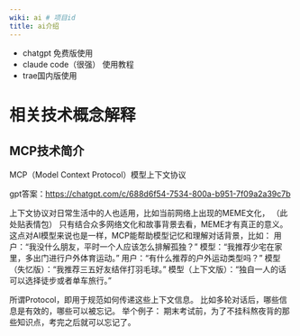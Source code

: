 ```yaml
---
wiki: ai # 项目id
title: ai介绍
---
```


- chatgpt 免费版使用
- claude code（很强） 使用教程
- trae国内版使用

# 相关技术概念解释

## MCP技术简介

MCP（Model Context Protocol）模型上下文协议

gpt答案：https://chatgpt.com/c/688d6f54-7534-800a-b951-7f09a2a39c7b

上下文协议对日常生活中的人也适用，比如当前网络上出现的MEME文化，
（此处贴表情包）
只有结合众多网络文化和故事背景去看，MEME才有真正的意义。
这点对AI模型来说也是一样，MCP能帮助模型记忆和理解对话背景，比如：
用户：“我没什么朋友，平时一个人应该怎么排解孤独？”
模型：“我推荐少宅在家里，多出门进行户外体育运动。”
用户：“有什么推荐的户外运动类型吗？”
模型（失忆版）：“我推荐三五好友结伴打羽毛球。”
模型（上下文版）：“独自一人的话可以选择徒步或者单车旅行。”


所谓Protocol，即用于规范如何传递这些上下文信息。
比如多轮对话后，哪些信息是有效的，哪些可以被忘记。
举个例子：
期末考试前，为了不挂科熬夜背的那些知识点，考完之后就可以忘记了。

